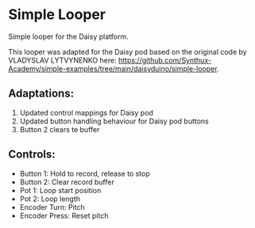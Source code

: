 # Simple Looper

Simple looper for the Daisy platform.

This looper was adapted for the Daisy pod based on the original code by VLADYSLAV LYTVYNENKO here: https://github.com/Synthux-Academy/simple-examples/tree/main/daisyduino/simple-looper.

## Adaptations:

1. Updated control mappings for Daisy pod
2. Updated button handling behaviour for Daisy pod buttons
3. Button 2 clears te buffer

## Controls:

- Button 1: Hold to record, release to stop
- Button 2: Clear record buffer
- Pot 1: Loop start position
- Pot 2: Loop length
- Encoder Turn: Pitch
- Encoder Press: Reset pitch